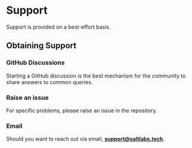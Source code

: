 # Support

Support is provided on a best-effort basis.

## Obtaining Support

### GitHub Discussions

Starting a GitHub discussion is the best mechanism for the community to share answers to common queries.

### Raise an issue

For specific problems, please raise an issue in the repository.

### Email

Should you want to reach out via email, **[support@saltlabs.tech](mailto:support@saltlabs.tech)**.

